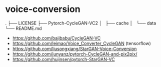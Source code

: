 # voice-conversion

.
├── LICENSE
├── Pytorch-CycleGAN-VC2
│   ├── cache
│   └── data
└── README.md

- https://github.com/bajibabu/CycleGAN-VC
- https://github.com/leimao/Voice_Converter_CycleGAN (tensorflow)
- https://github.com/liusongxiang/StarGAN-Voice-Conversion
- https://github.com/junyanz/pytorch-CycleGAN-and-pix2pix/
- https://github.com/hujinsen/pytorch-StarGAN-VC

